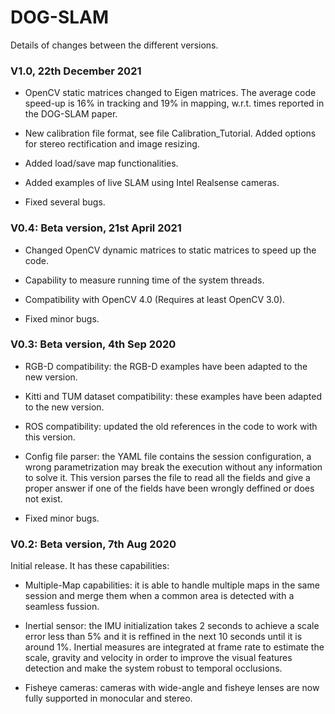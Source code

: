 # DOG-SLAM
Details of changes between the different versions.

### V1.0, 22th December 2021

- OpenCV static matrices changed to Eigen matrices. The average code speed-up is 16% in tracking and 19% in mapping, w.r.t. times reported in the DOG-SLAM paper.

- New calibration file format, see file Calibration_Tutorial. Added options for stereo rectification and image resizing.

- Added load/save map functionalities.

- Added examples of live SLAM using Intel Realsense cameras.

- Fixed several bugs.

### V0.4: Beta version, 21st April 2021

- Changed OpenCV dynamic matrices to static matrices to speed up the code.

- Capability to measure running time of the system threads.

- Compatibility with OpenCV 4.0 (Requires at least OpenCV 3.0). 

- Fixed minor bugs.


### V0.3: Beta version, 4th Sep 2020

- RGB-D compatibility: the RGB-D examples have been adapted to the new version.

- Kitti and TUM dataset compatibility: these examples have been adapted to the new version.

- ROS compatibility: updated the old references in the code to work with this version.

- Config file parser: the YAML file contains the session configuration, a wrong parametrization may break the execution without any information to solve it. This version parses the file to read all the fields and give a proper answer if one of the fields have been wrongly deffined or does not exist.

- Fixed minor bugs.


### V0.2: Beta version, 7th Aug 2020
Initial release. It has these capabilities:

- Multiple-Map capabilities: it is able to handle multiple maps in the same session and merge them when a common area is detected with a seamless fussion.

- Inertial sensor: the IMU initialization takes 2 seconds to achieve a scale error less than 5\% and it is reffined in the next 10 seconds until it is around 1\%. Inertial measures are integrated at frame rate to estimate the scale, gravity and velocity in order to improve the visual features detection and make the system robust to temporal occlusions.

- Fisheye cameras: cameras with wide-angle and fisheye lenses are now fully supported in monocular and stereo. 


